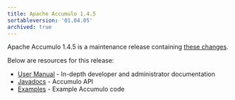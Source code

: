 ```yaml
---
title: Apache Accumulo 1.4.5
sortableversion: '01.04.05'
archived: true
---
```


Apache Accumulo 1.4.5 is a maintenance release containing [these changes][changes].

Below are resources for this release:

* [User Manual] - In-depth developer and administrator documentation
* [Javadocs] - Accumulo API
* [Examples] - Example Accumulo code

[changes]: https://github.com/apache/accumulo/blob/1.4.5/CHANGES
[User Manual]: /1.4/accumulo_user_manual.pdf
[Javadocs]: /1.4/apidocs/
[Examples]: /1.4/examples/
